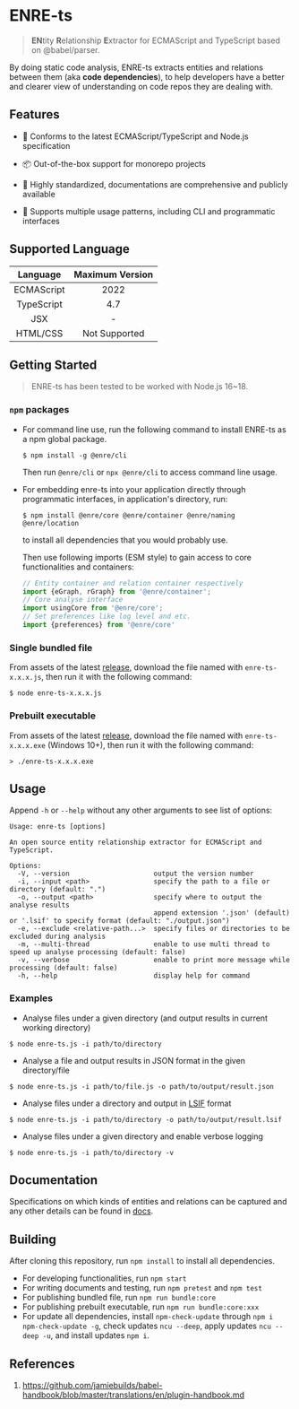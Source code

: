 # ENRE-ts

> **EN**tity **R**elationship **E**xtractor for ECMAScript and TypeScript based on @babel/parser.

By doing static code analysis, ENRE-ts extracts entities and relations between them (aka **code dependencies**), to help developers have a better and clearer view of understanding on code repos they are dealing with.

## Features

* 📃 Conforms to the latest ECMAScript/TypeScript and Node.js specification

* 📦 Out-of-the-box support for monorepo projects

* 📐 Highly standardized, documentations are comprehensive and publicly available

* 🔌 Supports multiple usage patterns, including CLI and programmatic interfaces

## Supported Language

|  Language  | Maximum Version |
|:----------:|:---------------:|
| ECMAScript |      2022       |
| TypeScript |       4.7       |
|    JSX     |        -        |
|  HTML/CSS  |  Not Supported  |

## Getting Started

> ENRE-ts has been tested to be worked with Node.js 16~18.

### `npm` packages

* For command line use, run the following command to install ENRE-ts as a npm global package.

    ```shell
    $ npm install -g @enre/cli
    ```

  Then run `@enre/cli` or `npx @enre/cli` to access command line usage.


* For embedding enre-ts into your application directly through programmatic interfaces, in application's directory, run:

    ```shell
    $ npm install @enre/core @enre/container @enre/naming @enre/location
    ```

  to install all dependencies that you would probably use.

  Then use following imports (ESM style) to gain access to core functionalities and containers:

    ```js
    // Entity container and relation container respectively
    import {eGraph, rGraph} from '@enre/container';
    // Core analyse interface
    import usingCore from '@enre/core';
    // Set preferences like log level and etc.
    import {preferences} from '@enre/core'
    ```

### Single bundled file

From assets of the latest [release](https://github.com/xjtu-enre/ENRE-ts/releases), download the file named with `enre-ts-x.x.x.js`, then run it with the following command:

```shell
$ node enre-ts-x.x.x.js
```

### Prebuilt executable

From assets of the latest [release](https://github.com/xjtu-enre/ENRE-ts/releases), download the file named with `enre-ts-x.x.x.exe` (Windows 10+), then run it with the following command:

```shell
> ./enre-ts-x.x.x.exe
```

## Usage

Append `-h` or `--help` without any other arguments to see list of options:

```text
Usage: enre-ts [options]

An open source entity relationship extractor for ECMAScript and TypeScript.

Options:
  -V, --version                     output the version number
  -i, --input <path>                specify the path to a file or directory (default: ".")
  -o, --output <path>               specify where to output the analyse results
                                    append extension '.json' (default) or '.lsif' to specify format (default: "./output.json")
  -e, --exclude <relative-path...>  specify files or directories to be excluded during analysis
  -m, --multi-thread                enable to use multi thread to speed up analyse processing (default: false)
  -v, --verbose                     enable to print more message while processing (default: false)
  -h, --help                        display help for command
```

### Examples

* Analyse files under a given directory (and output results in current working directory)

```shell
$ node enre-ts.js -i path/to/directory
```

* Analyse a file and output results in JSON format in the given directory/file

```shell
$ node enre-ts.js -i path/to/file.js -o path/to/output/result.json
```

* Analyse files under a directory and output in [LSIF](https://microsoft.github.io/language-server-protocol/) format

```shell
$ node enre-ts.js -i path/to/directory -o path/to/output/result.lsif
```

* Analyse files under a given directory and enable verbose logging

```shell
$ node enre-ts.js -i path/to/directory -v
```

## Documentation

Specifications on which kinds of entities and relations can be captured and any other details can be found in [docs](docs/README.md).

## Building

After cloning this repository, run `npm install` to install all dependencies.

* For developing functionalities, run `npm start`
* For writing documents and testing, run `npm pretest`
  and `npm test`
* For publishing bundled file, run `npm run bundle:core`
* For publishing prebuilt executable,
  run `npm run bundle:core:xxx`
* For update all dependencies, install `npm-check-update` through `npm i npm-check-update -g`, check updates `ncu --deep`, apply updates `ncu --deep -u`, and install updates `npm i`.

## References

1. https://github.com/jamiebuilds/babel-handbook/blob/master/translations/en/plugin-handbook.md
